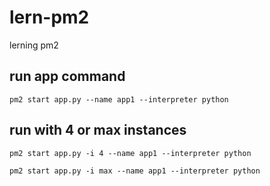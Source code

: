 # lern-pm2
lerning pm2

## run app command

````
pm2 start app.py --name app1 --interpreter python
````

## run with 4 or max instances 

````
pm2 start app.py -i 4 --name app1 --interpreter python

pm2 start app.py -i max --name app1 --interpreter python

````
